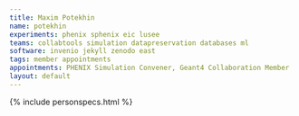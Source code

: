 ```yaml
---
title: Maxim Potekhin
name: potekhin
experiments: phenix sphenix eic lusee
teams: collabtools simulation datapreservation databases ml
software: invenio jekyll zenodo east
tags: member appointments
appointments: PHENIX Simulation Convener, Geant4 Collaboration Member
layout: default
---
```


{% include personspecs.html %}
